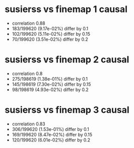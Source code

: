 # susierss vs finemap  1 causal

- correlation 0.88
- 183/199620 (9.17e-02%) differ by 0.1
- 102/199620 (5.11e-02%) differ by 0.15
- 70/199620 (3.51e-02%) differ by 0.2


# susierss vs finemap  2 causal

- correlation 0.8
- 275/198619 (1.38e-01%) differ by 0.1
- 145/198619 (7.30e-02%) differ by 0.15
- 98/198619 (4.93e-02%) differ by 0.2


# susierss vs finemap  3 causal

- correlation 0.83
- 306/199620 (1.53e-01%) differ by 0.1
- 169/199620 (8.47e-02%) differ by 0.15
- 120/199620 (6.01e-02%) differ by 0.2


